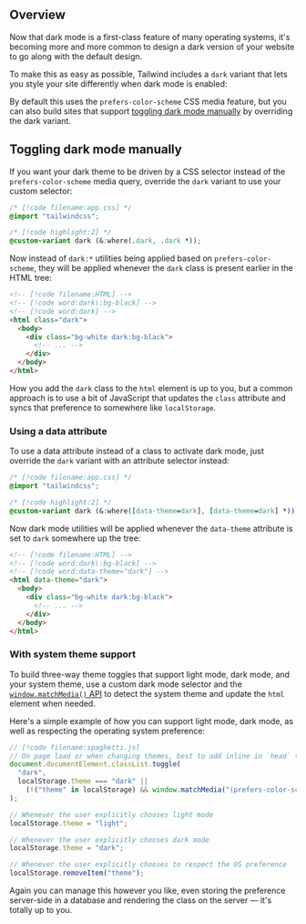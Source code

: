 ## Overview

Now that dark mode is a first-class feature of many operating systems, it's becoming more and more common to design a dark version of your website to go along with the default design.

To make this as easy as possible, Tailwind includes a `dark` variant that lets you style your site differently when dark mode is enabled:

By default this uses the `prefers-color-scheme` CSS media feature, but you can also build sites that support [toggling dark mode manually](#toggling-dark-mode-manually) by overriding the dark variant.

## Toggling dark mode manually

If you want your dark theme to be driven by a CSS selector instead of the `prefers-color-scheme` media query, override the `dark` variant to use your custom selector:

```css
/* [!code filename:app.css] */
@import "tailwindcss";

/* [!code highlight:2] */
@custom-variant dark (&:where(.dark, .dark *));
```

Now instead of `dark:*` utilities being applied based on `prefers-color-scheme`, they will be applied whenever the `dark` class is present earlier in the HTML tree:

```html
<!-- [!code filename:HTML] -->
<!-- [!code word:dark\:bg-black] -->
<!-- [!code word:dark] -->
<html class="dark">
  <body>
    <div class="bg-white dark:bg-black">
      <!-- ... -->
    </div>
  </body>
</html>
```

How you add the `dark` class to the `html` element is up to you, but a common approach is to use a bit of JavaScript that updates the `class` attribute and syncs that preference to somewhere like `localStorage`.

### Using a data attribute

To use a data attribute instead of a class to activate dark mode, just override the `dark` variant with an attribute selector instead:

```css
/* [!code filename:app.css] */
@import "tailwindcss";

/* [!code highlight:2] */
@custom-variant dark (&:where([data-theme=dark], [data-theme=dark] *));
```

Now dark mode utilities will be applied whenever the `data-theme` attribute is set to `dark` somewhere up the tree:

```html
<!-- [!code filename:HTML] -->
<!-- [!code word:dark\:bg-black] -->
<!-- [!code word:data-theme="dark"] -->
<html data-theme="dark">
  <body>
    <div class="bg-white dark:bg-black">
      <!-- ... -->
    </div>
  </body>
</html>
```

### With system theme support

To build three-way theme toggles that support light mode, dark mode, and your system theme, use a custom dark mode selector and the [`window.matchMedia()` API](https://developer.mozilla.org/en-US/docs/Web/API/Window/matchMedia) to detect the system theme and update the `html` element when needed.

Here's a simple example of how you can support light mode, dark mode, as well as respecting the operating system preference:

```js
// [!code filename:spaghetti.js]
// On page load or when changing themes, best to add inline in `head` to avoid FOUC
document.documentElement.classList.toggle(
  "dark",
  localStorage.theme === "dark" ||
    (!("theme" in localStorage) && window.matchMedia("(prefers-color-scheme: dark)").matches),
);

// Whenever the user explicitly chooses light mode
localStorage.theme = "light";

// Whenever the user explicitly chooses dark mode
localStorage.theme = "dark";

// Whenever the user explicitly chooses to respect the OS preference
localStorage.removeItem("theme");
```

Again you can manage this however you like, even storing the preference server-side in a database and rendering the class on the server — it's totally up to you.